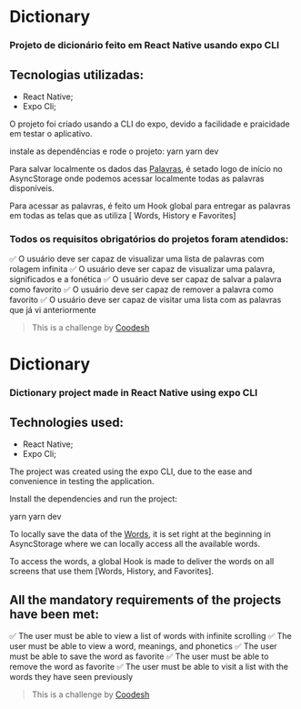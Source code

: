# Dictionary

### Projeto de dicionário feito em React Native usando expo CLI 

## Tecnologias utilizadas:
- React Native;
- Expo Cli;

O projeto foi criado usando a CLI do expo, devido a facilidade e praicidade em testar o aplicativo.

instale as dependências e rode o projeto:
yarn
yarn dev

Para salvar localmente os dados das [Palavras](https://raw.githubusercontent.com/dwyl/english-words/master/words_dictionary.json), é setado logo de início no AsyncStorage onde podemos acessar localmente todas as palavras disponíveis.

Para acessar as palavras, é feito um Hook global para entregar as palavras em todas as telas que as utiliza [ Words, History e Favorites]


### Todos os requisitos obrigatórios do projetos foram atendidos:
✅ O usuário deve ser capaz de visualizar uma lista de palavras com rolagem infinita
✅ O usuário deve ser capaz de visualizar uma palavra, significados e a fonética
✅ O usuário deve ser capaz de salvar a palavra como favorito
✅ O usuário deve ser capaz de remover a palavra como favorito
✅ O usuário deve ser capaz de visitar uma lista com as palavras que já vi anteriormente


>  This is a challenge by [Coodesh](https://coodesh.com/)

#

# Dictionary

### Dictionary project made in React Native using expo CLI

## Technologies used:
- React Native;
- Expo Cli;

The project was created using the expo CLI, due to the ease and convenience in testing the application.

Install the dependencies and run the project:


yarn
yarn dev

To locally save the data of the [Words](https://raw.githubusercontent.com/dwyl/english-words/master/words_dictionary.json), it is set right at the beginning in AsyncStorage where we can locally access all the available words.

To access the words, a global Hook is made to deliver the words on all screens that use them [Words, History, and Favorites].

## All the mandatory requirements of the projects have been met:

✅ The user must be able to view a list of words with infinite scrolling
✅ The user must be able to view a word, meanings, and phonetics
✅ The user must be able to save the word as favorite
✅ The user must be able to remove the word as favorite
✅ The user must be able to visit a list with the words they have seen previously


>  This is a challenge by [Coodesh](https://coodesh.com/)